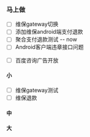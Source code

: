 ### 马上做
- [ ] 维保gateway切换
- [ ] 添加维保android端支付退款
- [ ] 聚合支付退款测试  --  now
- [ ] Android客户端违章接口问题

<!-- - [ ] 电子眼问题 湖北 吉林 -->
<!-- - [ ] 驾考超时时间修改 -->
<!-- - [ ] 违章验证码校验去掉  -->
<!-- - [ ] 1、指定地区违停费金额不显示， -->
<!-- - [ ] 2.不要派单给车车网 -->
<!-- - [ ] 驾考接口查看 -->

- [ ] 百度咨询广告开放  

#### 小
- [ ] 维保gateway测试 
- [ ] 维保退款

#### 中


#### 大
